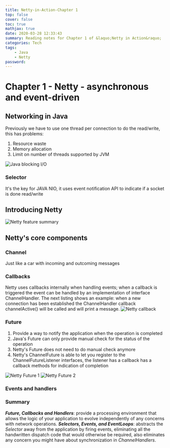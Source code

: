 ```yaml
---
title: Netty-in-Action-Chapter 1
top: false
cover: false
toc: true
mathjax: true
date: 2020-03-28 12:33:43
summary: Reading notes for Chapter 1 of &laquo;Netty in Action&raquo;
categories: Tech
tags:
    - Java
    - Netty
password:
---
```


# Chapter 1 - Netty - asynchronous and event-driven
<!--more-->
## Networking in Java

Previously we have to use one thread per connection to do the read/write, this has problems:

1.  Resource waste
2.  Memory allocation
3.  Limit on number of threads supported by JVM

![Java blocking I/O](java_bloking_IO.png)

### Selector
It's the key for JAVA NIO, it uses event notification API to indicate if a socket is done read/write

## Introducing Netty

![Netty feature summary](netty_feature_summary.png)

## Netty's core components

### Channel
Just like a car with incoming and outcoming messages

### Callbacks
Netty uses callbacks internally when handling events; when a callback is triggered the event can be handled by an implementation of interface ChannelHandler. The next listing shows an example: when a new connection has been established the ChannelHandler callback channelActive() will be called and will print a message.
![Netty callback](callback.png)

### Future
1. Provide a way to notify the application when the operation is completed
2. Java's Future can only provide manual check for the status of the operation
3. Netty's Future does not need to do manual check anymore 
4. Netty's ChannelFuture is able to let you register to the ChannelFutureListener interfaces, the listener has a callback has a callback methods for indication of completion

![Netty Future 1](callback_with_future.png)
![Netty Future 2](callback_with_future2.png)

### Events and handlers

### Summary

***Future, Callbacks and Handlers***: provide a processing environment that allows the logic of your application to evolve independently of any concerns with network operations.
***Selectors, Events, and EventLoops***: abstracts the *Selector* away from the application by firing events, eliminating all the handwritten dispatch code that would otherwise be required, also eliminates any concern you might have about synchronization in *ChannelHandlers*.
